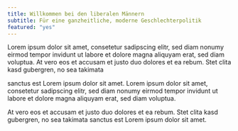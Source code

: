 ```yaml
---
title: Willkommen bei den liberalen Männern
subtitle: Für eine ganzheitliche, moderne Geschlechterpolitik
featured: "yes"
---
```


Lorem ipsum dolor sit amet, consetetur sadipscing elitr, sed diam nonumy eirmod tempor
invidunt ut labore et dolore magna aliquyam erat, sed diam voluptua. At vero eos et
accusam et justo duo dolores et ea rebum. Stet clita kasd gubergren, no sea takimata

sanctus est Lorem ipsum dolor sit amet. Lorem ipsum dolor sit amet, consetetur sadipscing elitr,
sed diam nonumy eirmod tempor invidunt ut labore et dolore magna aliquyam erat, sed diam voluptua.
<!--more-->
At vero eos et accusam et justo duo dolores et ea rebum. Stet clita kasd gubergren, no sea takimata sanctus est 
Lorem ipsum dolor sit amet.
